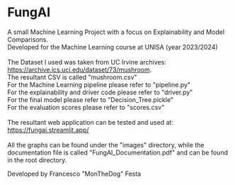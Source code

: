 # FungAI

A small Machine Learning Project with a focus on Explainability and Model Comparisons. </br>
Developed for the Machine Learning course at UNISA (year 2023/2024) </br>
</br>
The Dataset I used was taken from UC Irvine archives: https://archive.ics.uci.edu/dataset/73/mushroom. </br>
The resultant CSV is called "mushroom.csv"
</br>
For the Machine Learning pipeline please refer to "pipeline.py" </br>
For the explainability and driver code please refer to "driver.py" </br>
For the final model please refer to "Decision_Tree.pickle" </br>
For the evaluation scores please refer to "scores.csv" </br>
</br>
The resultant web application can be tested and used at: https://fungai.streamlit.app/ </br>
</br>
All the graphs can be found under the "images" directory, while the documentation file is called "FungAI_Documentation.pdf" and can be found in the root directory.</br>

Developed by Francesco "MonTheDog" Festa
